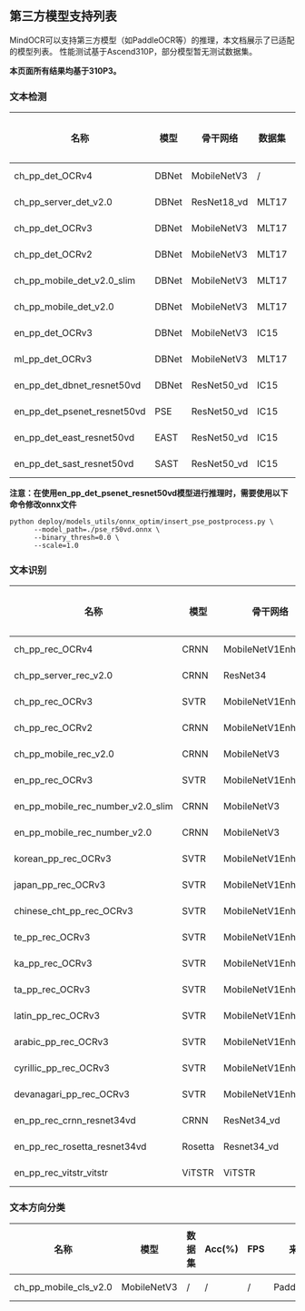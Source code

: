 ## 第三方模型支持列表

MindOCR可以支持第三方模型（如PaddleOCR等）的推理，本文档展示了已适配的模型列表。 性能测试基于Ascend310P，部分模型暂无测试数据集。

**本页面所有结果均基于310P3。**

### 文本检测

| 名称 | 模型 | 骨干网络 | 数据集 | F-score(%) | FPS | 来源 | 配置文件 | 下载 | 参考链接 | ONNX | Data Shape (NCHW) | Lite convert config txt |
|---|---|---|---|---|---|---|---|---|---|---|---|---|
| ch_pp_det_OCRv4 | DBNet | MobileNetV3 | / | / | / | PaddleOCR | [yaml](https://github.com/mindspore-lab/mindocr/tree/main/deploy/py_infer/src/configs/det/ppocr/ch_PP-OCRv4_det_cml.yaml) | [infer model](https://paddleocr.bj.bcebos.com/PP-OCRv4/chinese/ch_PP-OCRv4_det_infer.tar) | [ch_PP-OCRv4_det](https://github.com/PaddlePaddle/PaddleOCR/blob/release/2.7/doc/doc_ch/PP-OCRv4_introduction.md) | [onnx]() | | [config txt]() |
| ch_pp_server_det_v2.0 | DBNet | ResNet18_vd | MLT17 | 46.22 | 21.65 | PaddleOCR | [yaml](https://github.com/mindspore-lab/mindocr/tree/main/deploy/py_infer/src/configs/det/ppocr/ch_det_res18_db_v2.0.yaml) | [infer model](https://paddleocr.bj.bcebos.com/dygraph_v2.0/ch/ch_ppocr_server_v2.0_det_infer.tar) | [ch_ppocr_server_v2.0_det](https://github.com/PaddlePaddle/PaddleOCR/blob/release/2.6/doc/doc_en/models_list_en.md) | [onnx]() | | [config txt]() |
| ch_pp_det_OCRv3 | DBNet | MobileNetV3 | MLT17 | 33.89 | 22.40 | PaddleOCR | [yaml](https://github.com/mindspore-lab/mindocr/tree/main/deploy/py_infer/src/configs/det/ppocr/ch_PP-OCRv3_det_cml.yaml) | [infer model](https://paddleocr.bj.bcebos.com/PP-OCRv3/chinese/ch_PP-OCRv3_det_infer.tar) | [ch_PP-OCRv3_det](https://github.com/PaddlePaddle/PaddleOCR/blob/release/2.6/doc/doc_en/models_list_en.md) | [onnx]() | | [config txt]() |
| ch_pp_det_OCRv2 | DBNet | MobileNetV3 | MLT17 | 42.99 | 21.90 | PaddleOCR | [yaml](https://github.com/mindspore-lab/mindocr/tree/main/deploy/py_infer/src/configs/det/ppocr/ch_PP-OCRv2_det_cml.yaml) | [infer model](https://paddleocr.bj.bcebos.com/PP-OCRv2/chinese/ch_PP-OCRv2_det_infer.tar) | [ch_PP-OCRv2_det](https://github.com/PaddlePaddle/PaddleOCR/blob/release/2.6/doc/doc_en/models_list_en.md) | [onnx]() | | [config txt]() |
| ch_pp_mobile_det_v2.0_slim | DBNet | MobileNetV3 | MLT17 | 31.66 | 19.88 | PaddleOCR | [yaml](https://github.com/mindspore-lab/mindocr/tree/main/deploy/py_infer/src/configs/det/ppocr/ch_det_mv3_db_v2.0.yaml) | [infer model](https://paddleocr.bj.bcebos.com/dygraph_v2.0/slim/ch_ppocr_mobile_v2.0_det_prune_infer.tar) | [ch_ppocr_mobile_slim_v2.0_det](https://github.com/PaddlePaddle/PaddleOCR/blob/release/2.6/doc/doc_en/models_list_en.md) | [onnx]() | | [config txt]() |
| ch_pp_mobile_det_v2.0 | DBNet | MobileNetV3 | MLT17 | 31.56 | 21.96 | PaddleOCR | [yaml](https://github.com/mindspore-lab/mindocr/tree/main/deploy/py_infer/src/configs/det/ppocr/ch_det_mv3_db_v2.0.yaml) | [infer model](https://paddleocr.bj.bcebos.com/dygraph_v2.0/ch/ch_ppocr_mobile_v2.0_det_infer.tar) | [ch_ppocr_mobile_v2.0_det](https://github.com/PaddlePaddle/PaddleOCR/blob/release/2.6/doc/doc_en/models_list_en.md) | [onnx]() | | [config txt]() |
| en_pp_det_OCRv3 | DBNet | MobileNetV3 | IC15 | 42.14 | 55.55 | PaddleOCR | [yaml](https://github.com/mindspore-lab/mindocr/tree/main/deploy/py_infer/src/configs/det/ppocr/ch_PP-OCRv3_det_cml.yaml) | [infer model](https://paddleocr.bj.bcebos.com/PP-OCRv3/english/en_PP-OCRv3_det_infer.tar) | [en_PP-OCRv3_det](https://github.com/PaddlePaddle/PaddleOCR/blob/release/2.6/doc/doc_en/models_list_en.md) | [onnx]() | | [config txt]() |
| ml_pp_det_OCRv3 | DBNet | MobileNetV3 | MLT17 | 66.01 | 22.48 | PaddleOCR | [yaml](https://github.com/mindspore-lab/mindocr/tree/main/deploy/py_infer/src/configs/det/ppocr/ch_PP-OCRv3_det_cml.yaml) | [infer model](https://paddleocr.bj.bcebos.com/PP-OCRv3/multilingual/Multilingual_PP-OCRv3_det_infer.tar) | [ml_PP-OCRv3_det](https://github.com/PaddlePaddle/PaddleOCR/blob/release/2.6/doc/doc_en/models_list_en.md) | [onnx]() | | [config txt]() |
| en_pp_det_dbnet_resnet50vd | DBNet | ResNet50_vd | IC15 | 79.89 | 21.17 | PaddleOCR | [yaml](https://github.com/mindspore-lab/mindocr/tree/main/deploy/py_infer/src/configs/det/ppocr/det_r50_vd_db.yaml) | [infer model](https://paddleocr.bj.bcebos.com/dygraph_v2.0/en/det_r50_vd_db_v2.0_infer.tar) | [DBNet](https://github.com/PaddlePaddle/PaddleOCR/blob/release/2.6/doc/doc_en/algorithm_det_db_en.md) | [onnx]() | | [config txt]() |
| en_pp_det_psenet_resnet50vd | PSE | ResNet50_vd | IC15 | 80.44 | 7.75 | PaddleOCR | [yaml](https://github.com/mindspore-lab/mindocr/tree/main/deploy/py_infer/src/configs/det/ppocr/det_r50_vd_pse.yaml) | [train model](https://paddleocr.bj.bcebos.com/dygraph_v2.1/en_det/det_r50_vd_pse_v2.0_train.tar) | [PSE](https://github.com/PaddlePaddle/PaddleOCR/blob/release/2.6/doc/doc_en/algorithm_det_psenet_en.md) | [onnx]() | | [config txt]() |
| en_pp_det_east_resnet50vd | EAST | ResNet50_vd | IC15 | 85.58 | 20.70 | PaddleOCR | [yaml](https://github.com/mindspore-lab/mindocr/tree/main/deploy/py_infer/src/configs/det/ppocr/det_r50_vd_east.yaml) | [train model](https://paddleocr.bj.bcebos.com/dygraph_v2.0/en/det_r50_vd_east_v2.0_infer.tar) | [EAST](https://github.com/PaddlePaddle/PaddleOCR/blob/release/2.6/doc/doc_en/algorithm_det_east_en.md) | [onnx]() | | [config txt]() |
| en_pp_det_sast_resnet50vd | SAST | ResNet50_vd | IC15 | 81.77 | 22.14 | PaddleOCR | [yaml](https://github.com/mindspore-lab/mindocr/tree/main/deploy/py_infer/src/configs/det/ppocr/det_r50_vd_sast_icdar15.yaml) | [train model](https://paddleocr.bj.bcebos.com/dygraph_v2.0/en/det_r50_vd_sast_icdar15_v2.0_train.tar) | [SAST](https://github.com/PaddlePaddle/PaddleOCR/blob/release/2.6/doc/doc_en/algorithm_det_sast_en.md) | [onnx]() | | [config txt]() |

**注意：在使用en_pp_det_psenet_resnet50vd模型进行推理时，需要使用以下命令修改onnx文件**

```shell
python deploy/models_utils/onnx_optim/insert_pse_postprocess.py \
      --model_path=./pse_r50vd.onnx \
      --binary_thresh=0.0 \
      --scale=1.0
```

### 文本识别

| 名称 | 模型 | 骨干网络 | 数据集 | Acc(%) | FPS | 来源 | 字典文件 | 配置文件 | 下载 | 参考链接 | ONNX | Data Shape (NCHW) | Lite convert config txt |
|---|---|---|---|---|---|---|---|---|---|---|---|---|---|
| ch_pp_rec_OCRv4 | CRNN | MobileNetV1Enhance | / | / | / | PaddleOCR | [ppocr_keys_v1.txt](https://github.com/PaddlePaddle/PaddleOCR/blob/release/2.6/ppocr/utils/ppocr_keys_v1.txt) | [yaml](https://github.com/mindspore-lab/mindocr/tree/main/deploy/py_infer/src/configs/rec/ppocr/ch_PP-OCRv4_rec_distillation.yaml) | [infer model](https://paddleocr.bj.bcebos.com/PP-OCRv4/chinese/ch_PP-OCRv4_rec_infer.tar) | [ch_PP-OCRv4_rec](https://github.com/PaddlePaddle/PaddleOCR/blob/release/2.7/doc/doc_ch/PP-OCRv4_introduction.md) | [onnx]() | | [config txt]() |
| ch_pp_server_rec_v2.0 | CRNN | ResNet34 | MLT17 (ch) | 49.91 | 154.16 | PaddleOCR | [ppocr_keys_v1.txt](https://github.com/PaddlePaddle/PaddleOCR/blob/release/2.6/ppocr/utils/ppocr_keys_v1.txt) | [yaml](https://github.com/mindspore-lab/mindocr/tree/main/deploy/py_infer/src/configs/rec/ppocr/rec_chinese_common_v2.0.yaml) | [infer model](https://paddleocr.bj.bcebos.com/dygraph_v2.0/ch/ch_ppocr_server_v2.0_rec_infer.tar) | [ch_ppocr_server_v2.0_rec](https://github.com/PaddlePaddle/PaddleOCR/blob/release/2.6/doc/doc_en/models_list_en.md) | [onnx]() | | [config txt]() |
| ch_pp_rec_OCRv3 | SVTR | MobileNetV1Enhance | MLT17 (ch) | 49.91 | 408.38 | PaddleOCR | [ppocr_keys_v1.txt](https://github.com/PaddlePaddle/PaddleOCR/blob/release/2.6/ppocr/utils/ppocr_keys_v1.txt) | [yaml](https://github.com/mindspore-lab/mindocr/tree/main/deploy/py_infer/src/configs/rec/ppocr/ch_PP-OCRv3_rec_distillation.yaml) | [infer model](https://paddleocr.bj.bcebos.com/PP-OCRv3/chinese/ch_PP-OCRv3_rec_infer.tar) | [ch_PP-OCRv3_rec](https://github.com/PaddlePaddle/PaddleOCR/blob/release/2.6/doc/doc_en/models_list_en.md) | [onnx]() | | [config txt]() |
| ch_pp_rec_OCRv2 | CRNN | MobileNetV1Enhance | MLT17 (ch) | 44.59 | 203.34 | PaddleOCR | [ppocr_keys_v1.txt](https://github.com/PaddlePaddle/PaddleOCR/blob/release/2.6/ppocr/utils/ppocr_keys_v1.txt) | [yaml](https://github.com/mindspore-lab/mindocr/tree/main/deploy/py_infer/src/configs/rec/ppocr/ch_PP-OCRv2_rec_distillation.yaml) | [infer model](https://paddleocr.bj.bcebos.com/PP-OCRv2/chinese/ch_PP-OCRv2_rec_infer.tar) | [ch_PP-OCRv2_rec](https://github.com/PaddlePaddle/PaddleOCR/blob/release/2.6/doc/doc_en/models_list_en.md) | [onnx]() | | [config txt]() |
| ch_pp_mobile_rec_v2.0 | CRNN | MobileNetV3 | MLT17 (ch) | 24.59 | 167.67 | PaddleOCR | [ppocr_keys_v1.txt](https://github.com/PaddlePaddle/PaddleOCR/blob/release/2.6/ppocr/utils/ppocr_keys_v1.txt) | [yaml](https://github.com/mindspore-lab/mindocr/tree/main/deploy/py_infer/src/configs/rec/ppocr/rec_chinese_lite_v2.0.yaml) | [infer model](https://paddleocr.bj.bcebos.com/dygraph_v2.0/ch/ch_ppocr_mobile_v2.0_rec_infer.tar) | [ch_ppocr_mobile_v2.0_rec](https://github.com/PaddlePaddle/PaddleOCR/blob/release/2.6/doc/doc_en/models_list_en.md) | [onnx]() | | [config txt]() |
| en_pp_rec_OCRv3 | SVTR | MobileNetV1Enhance | MLT17 (en) | 79.79 | 917.01 | PaddleOCR | [en_dict.txt](https://github.com/PaddlePaddle/PaddleOCR/blob/release/2.6/ppocr/utils/en_dict.txt) | [yaml](https://github.com/mindspore-lab/mindocr/tree/main/deploy/py_infer/src/configs/rec/ppocr/en_PP-OCRv3_rec.yaml) | [infer model](https://paddleocr.bj.bcebos.com/PP-OCRv3/english/en_PP-OCRv3_rec_infer.tar) | [en_PP-OCRv3_rec](https://github.com/PaddlePaddle/PaddleOCR/blob/release/2.6/doc/doc_en/models_list_en.md) | [onnx]() | | [config txt]() |
| en_pp_mobile_rec_number_v2.0_slim | CRNN | MobileNetV3 | / | / | / | PaddleOCR | [en_dict.txt](https://github.com/PaddlePaddle/PaddleOCR/blob/release/2.6/ppocr/utils/en_dict.txt) | [yaml](https://github.com/mindspore-lab/mindocr/tree/main/deploy/py_infer/src/configs/rec/ppocr/rec_en_number_lite.yaml) | [infer model](https://paddleocr.bj.bcebos.com/dygraph_v2.0/en/en_number_mobile_v2.0_rec_slim_infer.tar) | [en_number_mobile_slim_v2.0_rec](https://github.com/PaddlePaddle/PaddleOCR/blob/release/2.6/doc/doc_en/models_list_en.md) | [onnx]() | | [config txt]() |
| en_pp_mobile_rec_number_v2.0 | CRNN | MobileNetV3 | / | / | / | PaddleOCR | [en_dict.txt](https://github.com/PaddlePaddle/PaddleOCR/blob/release/2.6/ppocr/utils/en_dict.txt) | [yaml](https://github.com/mindspore-lab/mindocr/tree/main/deploy/py_infer/src/configs/rec/ppocr/rec_en_number_lite.yaml) | [infer model](https://paddleocr.bj.bcebos.com/dygraph_v2.0/multilingual/en_number_mobile_v2.0_rec_infer.tar) | [en_number_mobile_v2.0_rec](https://github.com/PaddlePaddle/PaddleOCR/blob/release/2.6/doc/doc_en/models_list_en.md) | [onnx]() | | [config txt]() |
| korean_pp_rec_OCRv3 | SVTR | MobileNetV1Enhance | / | / | / | PaddleOCR | [korean_dict.txt](https://github.com/PaddlePaddle/PaddleOCR/blob/release/2.6/ppocr/utils/dict/korean_dict.txt) | [yaml](https://github.com/mindspore-lab/mindocr/tree/main/deploy/py_infer/src/configs/rec/ppocr/korean_PP-OCRv3_rec.yaml) | [infer model](https://paddleocr.bj.bcebos.com/PP-OCRv3/multilingual/korean_PP-OCRv3_rec_infer.tar) | [korean_PP-OCRv3_rec](https://github.com/PaddlePaddle/PaddleOCR/blob/release/2.6/doc/doc_en/models_list_en.md) | [onnx]() | | [config txt]() |
| japan_pp_rec_OCRv3 | SVTR | MobileNetV1Enhance | / | / | / | PaddleOCR | [japan_dict.txt](https://github.com/PaddlePaddle/PaddleOCR/blob/release/2.6/ppocr/utils/dict/japan_dict.txt) | [yaml](https://github.com/mindspore-lab/mindocr/tree/main/deploy/py_infer/src/configs/rec/ppocr/japan_PP-OCRv3_rec.yaml) | [infer model](https://paddleocr.bj.bcebos.com/PP-OCRv3/multilingual/japan_PP-OCRv3_rec_infer.tar) | [japan_PP-OCRv3_rec](https://github.com/PaddlePaddle/PaddleOCR/blob/release/2.6/doc/doc_en/models_list_en.md) | [onnx]() | | [config txt]() |
| chinese_cht_pp_rec_OCRv3 | SVTR | MobileNetV1Enhance | / | / | / | PaddleOCR | [chinese_cht_dict.txt](https://github.com/PaddlePaddle/PaddleOCR/blob/release/2.6/ppocr/utils/dict/chinese_cht_dict.txt) | [yaml](https://github.com/mindspore-lab/mindocr/tree/main/deploy/py_infer/src/configs/rec/ppocr/chinese_cht_PP-OCRv3_rec.yaml) | [infer model](https://paddleocr.bj.bcebos.com/PP-OCRv3/multilingual/chinese_cht_PP-OCRv3_rec_infer.tar) | [chinese_cht_PP-OCRv3_rec](https://github.com/PaddlePaddle/PaddleOCR/blob/release/2.6/doc/doc_en/models_list_en.md) | [onnx]() | | [config txt]() |
| te_pp_rec_OCRv3 | SVTR | MobileNetV1Enhance | / | / | / | PaddleOCR | [te_dict.txt](https://github.com/PaddlePaddle/PaddleOCR/blob/release/2.6/ppocr/utils/dict/te_dict.txt) | [yaml](https://github.com/mindspore-lab/mindocr/tree/main/deploy/py_infer/src/configs/rec/ppocr/te_PP-OCRv3_rec.yaml) | [infer model](https://paddleocr.bj.bcebos.com/PP-OCRv3/multilingual/te_PP-OCRv3_rec_infer.tar) | [te_PP-OCRv3_rec](https://github.com/PaddlePaddle/PaddleOCR/blob/release/2.6/doc/doc_en/models_list_en.md) | [onnx]() | | [config txt]() |
| ka_pp_rec_OCRv3 | SVTR | MobileNetV1Enhance | / | / | / | PaddleOCR | [ka_dict.txt](https://github.com/PaddlePaddle/PaddleOCR/blob/release/2.6/ppocr/utils/dict/ka_dict.txt) | [yaml](https://github.com/mindspore-lab/mindocr/tree/main/deploy/py_infer/src/configs/rec/ppocr/ka_PP-OCRv3_rec.yaml) | [infer model](https://paddleocr.bj.bcebos.com/PP-OCRv3/multilingual/ka_PP-OCRv3_rec_infer.tar) | [ka_PP-OCRv3_rec](https://github.com/PaddlePaddle/PaddleOCR/blob/release/2.6/doc/doc_en/models_list_en.md) | [onnx]() | | [config txt]() |
| ta_pp_rec_OCRv3 | SVTR | MobileNetV1Enhance | / | / | / | PaddleOCR | [ta_dict.txt](https://github.com/PaddlePaddle/PaddleOCR/blob/release/2.6/ppocr/utils/dict/ta_dict.txt) | [yaml](https://github.com/mindspore-lab/mindocr/tree/main/deploy/py_infer/src/configs/rec/ppocr/ta_PP-OCRv3_rec.yaml) | [infer model](https://paddleocr.bj.bcebos.com/PP-OCRv3/multilingual/ta_PP-OCRv3_rec_infer.tar) | [ta_PP-OCRv3_rec](https://github.com/PaddlePaddle/PaddleOCR/blob/release/2.6/doc/doc_en/models_list_en.md) | [onnx]() | | [config txt]() |
| latin_pp_rec_OCRv3 | SVTR | MobileNetV1Enhance | / | / | / | PaddleOCR | [latin_dict.txt](https://github.com/PaddlePaddle/PaddleOCR/blob/release/2.6/ppocr/utils/dict/latin_dict.txt) | [yaml](https://github.com/mindspore-lab/mindocr/tree/main/deploy/py_infer/src/configs/rec/ppocr/latin_PP-OCRv3_rec.yaml) | [infer model](https://paddleocr.bj.bcebos.com/PP-OCRv3/multilingual/latin_PP-OCRv3_rec_infer.tar) | [latin_PP-OCRv3_rec](https://github.com/PaddlePaddle/PaddleOCR/blob/release/2.6/doc/doc_en/models_list_en.md) | [onnx]() | | [config txt]() |
| arabic_pp_rec_OCRv3 | SVTR | MobileNetV1Enhance | / | / | / | PaddleOCR | [arabic_dict.txt](https://github.com/PaddlePaddle/PaddleOCR/blob/release/2.6/ppocr/utils/dict/arabic_dict.txt) | [yaml](https://github.com/mindspore-lab/mindocr/tree/main/deploy/py_infer/src/configs/rec/ppocr/arabic_PP-OCRv3_rec.yaml) | [infer model](https://paddleocr.bj.bcebos.com/PP-OCRv3/multilingual/arabic_PP-OCRv3_rec_infer.tar) | [arabic_PP-OCRv3_rec](https://github.com/PaddlePaddle/PaddleOCR/blob/release/2.6/doc/doc_en/models_list_en.md) | [onnx]() | | [config txt]() |
| cyrillic_pp_rec_OCRv3 | SVTR | MobileNetV1Enhance | / | / | / | PaddleOCR | [cyrillic_dict.txt](https://github.com/PaddlePaddle/PaddleOCR/blob/release/2.6/ppocr/utils/dict/cyrillic_dict.txt) | [yaml](https://github.com/mindspore-lab/mindocr/tree/main/deploy/py_infer/src/configs/rec/ppocr/cyrillic_PP-OCRv3_rec.yaml) | [infer model](https://paddleocr.bj.bcebos.com/PP-OCRv3/multilingual/cyrillic_PP-OCRv3_rec_infer.tar) | [cyrillic_PP-OCRv3_rec](https://github.com/PaddlePaddle/PaddleOCR/blob/release/2.6/doc/doc_en/models_list_en.md) | [onnx]() | | [config txt]() |
| devanagari_pp_rec_OCRv3 | SVTR | MobileNetV1Enhance | / | / | / | PaddleOCR | [devanagari_dict.txt](https://github.com/PaddlePaddle/PaddleOCR/blob/release/2.6/ppocr/utils/dict/devanagari_dict.txt) | [yaml](https://github.com/mindspore-lab/mindocr/tree/main/deploy/py_infer/src/configs/rec/ppocr/devanagari_PP-OCRv3_rec.yaml) | [infer model](https://paddleocr.bj.bcebos.com/PP-OCRv3/multilingual/devanagari_PP-OCRv3_rec_infer.tar) | [devanagari_PP-OCRv3_rec](https://github.com/PaddlePaddle/PaddleOCR/blob/release/2.6/doc/doc_en/models_list_en.md) | [onnx]() | | [config txt]() |
| en_pp_rec_crnn_resnet34vd | CRNN | ResNet34_vd | IC15 | 66.35 | 420.80 | PaddleOCR | [ic15_dict.txt](https://github.com/PaddlePaddle/PaddleOCR/blob/release/2.6/ppocr/utils/ic15_dict.txt) | [yaml](https://github.com/mindspore-lab/mindocr/tree/main/deploy/py_infer/src/configs/rec/ppocr/rec_r34_vd_none_bilstm_ctc.yaml) | [infer model](https://paddleocr.bj.bcebos.com/dygraph_v2.0/en/rec_r34_vd_none_bilstm_ctc_v2.0_infer.tar) | [CRNN](https://github.com/PaddlePaddle/PaddleOCR/blob/release/2.6rc/doc/doc_en/algorithm_rec_crnn_en.md) | [onnx]() | | [config txt]() |
| en_pp_rec_rosetta_resnet34vd | Rosetta | Resnet34_vd | IC15 | 64.28 | 552.40 | PaddleOCR | [ic15_dict.txt](https://github.com/PaddlePaddle/PaddleOCR/blob/release/2.6/ppocr/utils/ic15_dict.txt) | [yaml](https://github.com/mindspore-lab/mindocr/tree/main/deploy/py_infer/src/configs/rec/ppocr/rec_r34_vd_none_none_ctc.yaml) | [infer model](https://paddleocr.bj.bcebos.com/dygraph_v2.0/en/rec_r34_vd_none_none_ctc_v2.0_infer.tar) | [Rosetta](https://github.com/PaddlePaddle/PaddleOCR/blob/release/2.6/doc/doc_en/algorithm_rec_rosetta_en.md) | [onnx]() | | [config txt]() |
| en_pp_rec_vitstr_vitstr | ViTSTR | ViTSTR | IC15 | 68.42 | 364.67 | PaddleOCR | [EN_symbol_dict.txt](https://github.com/PaddlePaddle/PaddleOCR/blob/release/2.6/ppocr/utils/EN_symbol_dict.txt) | [yaml](https://github.com/mindspore-lab/mindocr/tree/main/deploy/py_infer/src/configs/rec/ppocr/rec_vitstr_none_ce.yaml) | [train model](https://paddleocr.bj.bcebos.com/rec_vitstr_none_ce_train.tar) | [ViTSTR](https://github.com/PaddlePaddle/PaddleOCR/blob/release/2.6/doc/doc_en/algorithm_rec_vitstr_en.md) | [onnx]() | | [config txt]() |

### 文本方向分类

| 名称 | 模型 | 数据集 | Acc(%) | FPS | 来源 | 配置文件 | 下载 | 参考链接 | ONNX | Data Shape (NCHW) | Lite convert config txt |
|---|---|---|---|---|---|---|---|---|---|---|---|
| ch_pp_mobile_cls_v2.0 | MobileNetV3 | / | / | / | PaddleOCR | [yaml](https://github.com/mindspore-lab/mindocr/tree/main/deploy/py_infer/src/configs/cls/ppocr/cls_mv3.yaml) | [infer model](https://paddleocr.bj.bcebos.com/dygraph_v2.0/ch/ch_ppocr_mobile_v2.0_cls_infer.tar) | [ch_ppocr_mobile_v2.0_cls](https://github.com/PaddlePaddle/PaddleOCR/blob/release/2.6/doc/doc_en/models_list_en.md) | [onnx]() | | [config txt]() |
